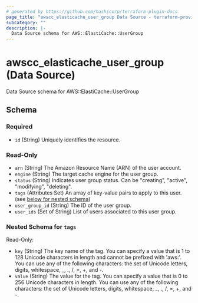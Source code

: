 ```yaml
---
# generated by https://github.com/hashicorp/terraform-plugin-docs
page_title: "awscc_elasticache_user_group Data Source - terraform-provider-awscc"
subcategory: ""
description: |-
  Data Source schema for AWS::ElastiCache::UserGroup
---
```


# awscc_elasticache_user_group (Data Source)

Data Source schema for AWS::ElastiCache::UserGroup



<!-- schema generated by tfplugindocs -->
## Schema

### Required

- `id` (String) Uniquely identifies the resource.

### Read-Only

- `arn` (String) The Amazon Resource Name (ARN) of the user account.
- `engine` (String) The target cache engine for the user group.
- `status` (String) Indicates user group status. Can be "creating", "active", "modifying", "deleting".
- `tags` (Attributes Set) An array of key-value pairs to apply to this user. (see [below for nested schema](#nestedatt--tags))
- `user_group_id` (String) The ID of the user group.
- `user_ids` (Set of String) List of users associated to this user group.

<a id="nestedatt--tags"></a>
### Nested Schema for `tags`

Read-Only:

- `key` (String) The key name of the tag. You can specify a value that is 1 to 128 Unicode characters in length and cannot be prefixed with 'aws:'. You can use any of the following characters: the set of Unicode letters, digits, whitespace, _, ., /, =, +, and -.
- `value` (String) The value for the tag. You can specify a value that is 0 to 256 Unicode characters in length. You can use any of the following characters: the set of Unicode letters, digits, whitespace, _, ., /, =, +, and -.

